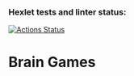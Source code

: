 ### Hexlet tests and linter status:
[![Actions Status](https://github.com/Костик2764/frontend-project-44/actions/workflows/hexlet-check.yml/badge.svg)](https://github.com/Maxxx1ne/frontend-project-44/actions)
# Brain Games
